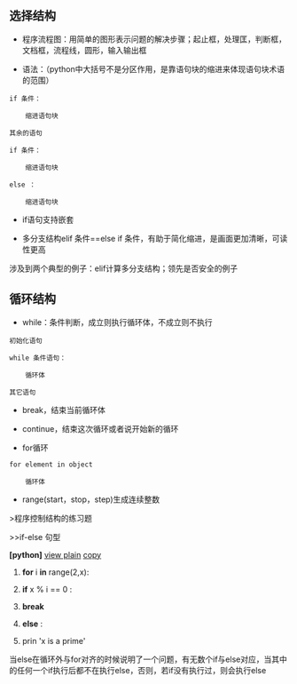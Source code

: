 
## 选择结构

* 程序流程图：用简单的图形表示问题的解决步骤；起止框，处理匡，判断框，文档框，流程线，圆形，输入输出框

* 语法：（python中大括号不是分区作用，是靠语句块的缩进来体现语句块术语的范围）
```
if 条件：

    缩进语句块

其余的语句

if 条件：

    缩进语句块

else ：

    缩进语句块
```

* if语句支持嵌套

* 多分支结构elif 条件==else if
条件，有助于简化缩进，是画面更加清晰，可读性更高

涉及到两个典型的例子：elif计算多分支结构；领先是否安全的例子

## 循环结构

* while：条件判断，成立则执行循环体，不成立则不执行
```
初始化语句

while 条件语句：

    循环体

其它语句
```
* break，结束当前循环体

* continue，结束这次循环或者说开始新的循环

* for循环
```
for element in object

    循环体
```

* range(start，stop，step)生成连续整数

\>程序控制结构的练习题

\>\>if-else 句型

**[python]** [view
plain](http://blog.csdn.net/estom_yin/article/details/51854060)
[copy](http://blog.csdn.net/estom_yin/article/details/51854060)

1.  **for** i **in** range(2,x):

2.  **if** x % i == 0 :

3.  **break**

4.  **else** :

5.  prin 'x is a prime'

当else在循环外与for对齐的时候说明了一个问题，有无数个if与else对应，当其中的任何一个if执行后都不在执行else，否则，若if没有执行过，则会执行else
